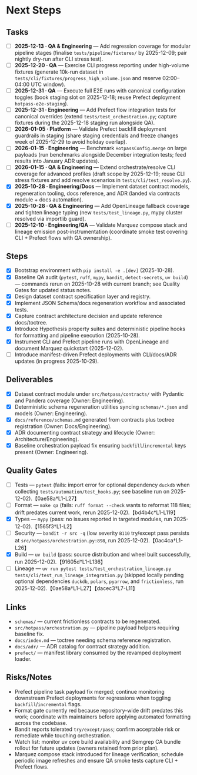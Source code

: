 # Next Steps

## Tasks

- [ ] **2025-12-13 · QA & Engineering** — Add regression coverage for modular pipeline stages (finalise `tests/pipeline/fixtures/` by 2025-12-09; pair nightly dry-run after CLI stress test).
- [ ] **2025-12-20 · QA** — Exercise CLI progress reporting under high-volume fixtures (generate 10k-run dataset in `tests/cli/fixtures/progress_high_volume.json` and reserve 02:00–04:00 UTC window).
- [ ] **2025-12-31 · QA** — Execute full E2E runs with canonical configuration toggles (book staging slot on 2025-12-18; reuse Prefect deployment `hotpass-e2e-staging`).
- [ ] **2025-12-31 · Engineering** — Add Prefect flow integration tests for canonical overrides (extend `tests/test_orchestration.py`; capture fixtures during the 2025-12-18 staging run alongside QA).
- [ ] **2026-01-05 · Platform** — Validate Prefect backfill deployment guardrails in staging (share staging credentials and freeze changes week of 2025-12-29 to avoid holiday overlap).
- [ ] **2026-01-15 · Engineering** — Benchmark `HotpassConfig.merge` on large payloads (run benchmarks alongside December integration tests; feed results into January ADR updates).
- [ ] **2026-01-15 · QA & Engineering** — Extend orchestrate/resolve CLI coverage for advanced profiles (draft scope by 2025-12-19; reuse CLI stress fixtures and add resolve scenarios in `tests/cli/test_resolve.py`).
- [x] **2025-10-28 · Engineering/Docs** — Implement dataset contract models, regeneration tooling, docs reference, and ADR (landed via contracts module + docs automation).
- [x] **2025-10-28 · QA & Engineering** — Add OpenLineage fallback coverage and tighten lineage typing (new `tests/test_lineage.py`, mypy cluster resolved via importlib guard).
- [ ] **2025-12-10 · Engineering/QA** — Validate Marquez compose stack and lineage emission post-instrumentation (coordinate smoke test covering CLI + Prefect flows with QA ownership).

## Steps

- [x] Bootstrap environment with `pip install -e .[dev]` (2025-10-28).
- [x] Baseline QA audit (`pytest`, `ruff`, `mypy`, `bandit`, `detect-secrets`, `uv build`) — commands rerun on 2025-10-28 with current branch; see Quality Gates for updated status notes.
- [x] Design dataset contract specification layer and registry.
- [x] Implement JSON Schema/docs regeneration workflow and associated tests.
- [x] Capture contract architecture decision and update reference docs/toctree.
- [x] Introduce Hypothesis property suites and deterministic pipeline hooks for formatting and pipeline execution (2025-10-28).
- [x] Instrument CLI and Prefect pipeline runs with OpenLineage and document Marquez quickstart (2025-12-02).
- [ ] Introduce manifest-driven Prefect deployments with CLI/docs/ADR updates (in progress 2025-10-29).

## Deliverables

- [x] Dataset contract module under `src/hotpass/contracts/` with Pydantic and Pandera coverage (Owner: Engineering).
- [x] Deterministic schema regeneration utilities syncing `schemas/*.json` and models (Owner: Engineering).
- [x] `docs/reference/schemas.md` generated from contracts plus toctree registration (Owner: Docs/Engineering).
- [x] ADR documenting contract strategy and lifecycle (Owner: Architecture/Engineering).
- [x] Baseline orchestration payload fix ensuring `backfill`/`incremental` keys present (Owner: Engineering).

## Quality Gates

- [ ] Tests — `pytest` (fails: import error for optional dependency `duckdb` when collecting `tests/automation/test_hooks.py`; see baseline run on 2025-12-02).【0ae58a†L1-L27】
- [ ] Format — `make qa` (fails: `ruff format --check` wants to reformat 118 files; drift predates current work, rerun 2025-12-02).【bd4b4c†L1-L119】
- [x] Types — `mypy` (pass: no issues reported in targeted modules, run 2025-12-02).【1565f3†L1-L2】
- [ ] Security — `bandit -r src -q` (low severity `B110` try/except pass persists at `src/hotpass/orchestration.py:898`, run 2025-12-02).【0ac4ca†L1-L26】
- [x] Build — `uv build` (pass: source distribution and wheel built successfully, run 2025-12-02).【91605d†L1-L136】
- [ ] Lineage — `uv run pytest tests/test_orchestration_lineage.py tests/cli/test_run_lineage_integration.py` (skipped locally pending optional dependencies `duckdb`, `polars`, `pyarrow`, and `frictionless`, run 2025-12-02).【0ae58a†L1-L27】【dacec3†L7-L11】

## Links

- `schemas/` — current frictionless contracts to be regenerated.
- `src/hotpass/orchestration.py` — pipeline payload helpers requiring baseline fix.
- `docs/index.md` — toctree needing schema reference registration.
- `docs/adr/` — ADR catalog for contract strategy addition.
- `prefect/` — manifest library consumed by the revamped deployment loader.

## Risks/Notes

- Prefect pipeline task payload fix merged; continue monitoring downstream Prefect deployments for regressions when toggling `backfill`/`incremental` flags.
- Format gate currently red because repository-wide drift predates this work; coordinate with maintainers before applying automated formatting across the codebase.
- Bandit reports tolerated `try/except/pass`; confirm acceptable risk or remediate while touching orchestration.
- Watch list: monitor uv core build availability and Semgrep CA bundle rollout for future updates (owners retained from prior plan).
- Marquez compose stack introduced for lineage verification; schedule periodic image refreshes and ensure QA smoke tests capture CLI + Prefect flows.
